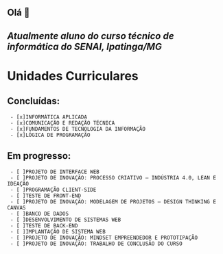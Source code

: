 ## Olá 👋

## _Atualmente aluno do curso técnico de informática do **SENAI**, Ipatinga/MG_

# **Unidades Curriculares**

## **Concluídas:**
     - [x]INFORMÁTICA APLICADA
     - [x]COMUNICAÇÃO E REDAÇÃO TÉCNICA
     - [x]FUNDAMENTOS DE TECNOLOGIA DA INFORMAÇÃO
     - [x]LÓGICA DE PROGRAMAÇÃO
## **Em progresso:**
     - [ ]PROJETO DE INTERFACE WEB
     - [ ]PROJETO DE INOVAÇÃO: PROCESSO CRIATIVO – INDÚSTRIA 4.0, LEAN E IDEAÇÃO
     - [ ]PROGRAMAÇÃO CLIENT-SIDE
     - [ ]TESTE DE FRONT-END
     - [ ]PROJETO DE INOVAÇÃO: MODELAGEM DE PROJETOS – DESIGN THINKING E CANVAS
     - [ ]BANCO DE DADOS
     - [ ]DESENVOLVIMENTO DE SISTEMAS WEB
     - [ ]TESTE DE BACK-END
     - [ ]IMPLANTAÇÃO DE SISTEMA WEB
     - [ ]PROJETO DE INOVAÇÃO: MINDSET EMPREENDEDOR E PROTOTIPAÇÃO
     - [ ]PROJETO DE INOVAÇÃO: TRABALHO DE CONCLUSÃO DO CURSO
     
